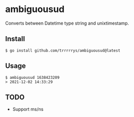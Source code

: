 # ambiguousud
Converts between Datetime type string and unixtimestamp.

## Install
```
$ go install github.com/trrrrrys/ambiguousud@latest
```

## Usage

```
$ ambiguousud 1638423209
> 2021-12-02 14:33:29
```

## TODO
* Support ms/ns
